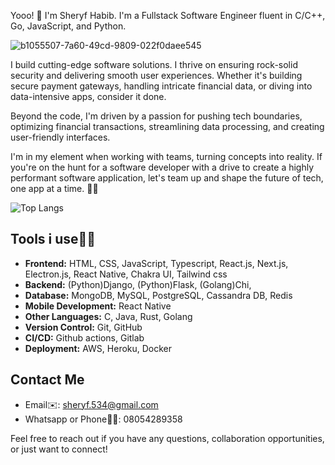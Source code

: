 Yooo! 👋 I'm Sheryf Habib. I'm a Fullstack Software Engineer fluent in C/C++, Go, JavaScript, and Python.

![b1055507-7a60-49cd-9809-022f0daee545](https://github.com/byte-man74/byte-man74/assets/80783021/77c81ded-c5ec-42a0-9be5-0983a09df857)


I build cutting-edge software solutions. I thrive on ensuring rock-solid security and delivering smooth user experiences. Whether it's building secure payment gateways, handling intricate financial data, or diving into data-intensive apps, consider it done.

Beyond the code, I'm driven by a passion for pushing tech boundaries, optimizing financial transactions, streamlining data processing, and creating user-friendly interfaces.

I'm in my element when working with teams, turning concepts into reality. If you're on the hunt for a software developer with a drive to create a highly performant software application, let's team up and shape the future of tech, one app at a time. 💼🚀


![Top Langs](https://github-readme-stats.vercel.app/api/top-langs/?username=byte-man74&layout=compact)


## Tools i use🤹‍♂️
- **Frontend:** HTML, CSS, JavaScript, Typescript, React.js, Next.js, Electron.js, React Native, Chakra UI, Tailwind css
- **Backend:** (Python)Django, (Python)Flask, (Golang)Chi, 
- **Database:** MongoDB, MySQL, PostgreSQL, Cassandra DB, Redis
- **Mobile Development:** React Native
- **Other Languages:** C, Java, Rust, Golang
- **Version Control:** Git, GitHub
- **CI/CD:** Github actions, Gitlab
- **Deployment:** AWS, Heroku, Docker


## Contact Me
- Email✉️: sheryf.534@gmail.com
- Whatsapp or Phone🤙📱: 08054289358

Feel free to reach out if you have any questions, collaboration opportunities, or just want to connect!



